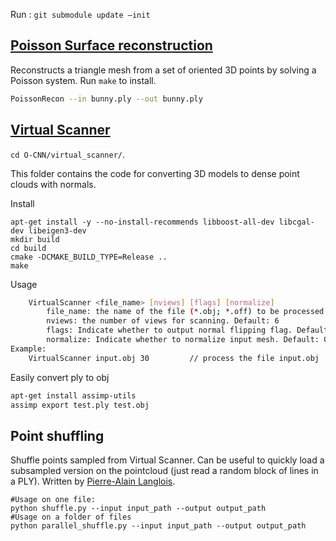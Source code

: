 Run : `git submodule update —init`

## [Poisson Surface reconstruction](https://github.com/mkazhdan/PoissonRecon)

Reconstructs a triangle mesh from a set of oriented 3D points by solving a Poisson system. Run `make` to install.

```bash
PoissonRecon --in bunny.ply --out bunny.ply
```

## [Virtual Scanner](https://github.com/wang-ps/O-CNN/tree/master/virtual_scanner)

`cd O-CNN/virtual_scanner/`.

This folder contains the code for converting 3D models to dense point clouds with normals.   

Install

```
apt-get install -y --no-install-recommends libboost-all-dev libcgal-dev libeigen3-dev
mkdir build
cd build
cmake -DCMAKE_BUILD_TYPE=Release ..
make
```

Usage

```bash
    VirtualScanner <file_name> [nviews] [flags] [normalize]
        file_name: the name of the file (*.obj; *.off) to be processed.
        nviews: the number of views for scanning. Default: 6
        flags: Indicate whether to output normal flipping flag. Default: 0
        normalize: Indicate whether to normalize input mesh. Default: 0
Example:
    VirtualScanner input.obj 30         // process the file input.obj
```

Easily convert ply to obj 

```bash
apt-get install assimp-utils
assimp export test.ply test.obj
```



## Point shuffling

Shuffle points sampled from Virtual Scanner. Can be useful to quickly load a subsampled version on the pointcloud (just read a random block of lines in a PLY). Written by [Pierre-Alain Langlois](http://imagine.enpc.fr/~langloip/).

```
#Usage on one file:
python shuffle.py --input input_path --output output_path
#Usage on a folder of files
python parallel_shuffle.py --input input_path --output output_path
```


